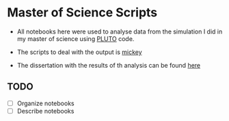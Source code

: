 # Master of Science Scripts

- All notebooks here were used to analyse data from the simulation I did in my master of science using [PLUTO](http://plutocode.ph.unito.it/) code.

- The scripts to deal with the output is [mickey](https://bitbucket.org/nemmen/mickey/src/master/)

- The dissertation with the results of th analysis can be found [here](https://www.teses.usp.br/teses/disponiveis/14/14131/tde-14052020-172856/pt-br.php)

## TODO
- [ ] Organize notebooks
- [ ] Describe notebooks
